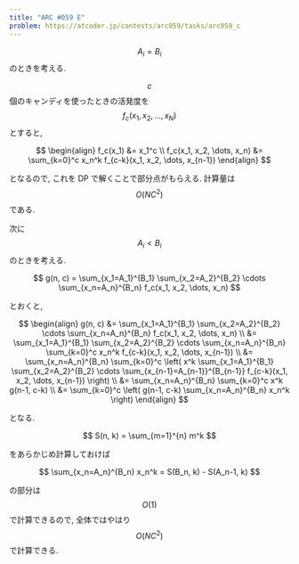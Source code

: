 ```yaml
---
title: "ARC #059 E"
problem: https://atcoder.jp/contests/arc059/tasks/arc059_c
---
```

$$ A_i = B_i $$ のときを考える.

$$ c $$ 個のキャンディを使ったときの活発度を $$ f_c(x_1, x_2, \dots, x_N) $$ とすると,

$$
\begin{align}
f_c(x_1) &= x_1^c \\
f_c(x_1, x_2, \dots, x_n) &= \sum_{k=0}^c x_n^k f_{c-k}(x_1, x_2, \dots, x_{n-1})
\end{align}
$$

となるので, これを DP で解くことで部分点がもらえる. 計算量は $$ O(NC^2) $$ である.

次に $$ A_i \lt B_i $$ のときを考える.

$$
g(n, c) = \sum_{x_1=A_1}^{B_1} \sum_{x_2=A_2}^{B_2} \cdots \sum_{x_n=A_n}^{B_n} f_c(x_1, x_2, \dots, x_n)
$$

とおくと,

$$
\begin{align}
g(n, c) &= \sum_{x_1=A_1}^{B_1} \sum_{x_2=A_2}^{B_2} \cdots \sum_{x_n=A_n}^{B_n} f_c(x_1, x_2, \dots, x_n) \\
        &= \sum_{x_1=A_1}^{B_1} \sum_{x_2=A_2}^{B_2} \cdots \sum_{x_n=A_n}^{B_n} \sum_{k=0}^c x_n^k f_{c-k}(x_1, x_2, \dots, x_{n-1}) \\
        &= \sum_{x_n=A_n}^{B_n} \sum_{k=0}^c \left( x^k \sum_{x_1=A_1}^{B_1} \sum_{x_2=A_2}^{B_2} \cdots \sum_{x_{n-1}=A_{n-1}}^{B_{n-1}} f_{c-k}(x_1, x_2, \dots, x_{n-1}) \right) \\
        &= \sum_{x_n=A_n}^{B_n} \sum_{k=0}^c x^k g(n-1, c-k) \\
        &= \sum_{k=0}^c \left( g(n-1, c-k) \sum_{x_n=A_n}^{B_n} x_n^k \right)
\end{align}
$$

となる.

$$
S(n, k) = \sum_{m=1}^{n} m^k
$$

をあらかじめ計算しておけば

$$
\sum_{x_n=A_n}^{B_n} x_n^k = S(B_n, k) - S(A_n-1, k)
$$

の部分は $$ O(1) $$ で計算できるので, 全体ではやはり $$ O(NC^2) $$ で計算できる.
